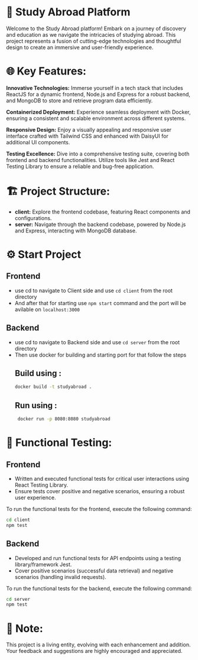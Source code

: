# 🚀 Study Abroad Platform

Welcome to the Study Abroad platform! Embark on a journey of discovery and education as we navigate the intricacies of studying abroad. This project represents a fusion of cutting-edge technologies and thoughtful design to create an immersive and user-friendly experience.

# 🌐 Key Features:

**Innovative Technologies:** Immerse yourself in a tech stack that includes ReactJS for a dynamic frontend, Node.js and Express for a robust backend, and MongoDB to store and retrieve program data efficiently.

**Containerized Deployment:** Experience seamless deployment with Docker, ensuring a consistent and scalable environment across different systems.

**Responsive Design:** Enjoy a visually appealing and responsive user interface crafted with Tailwind CSS and enhanced with DaisyUI for additional UI components.

**Testing Excellence:** Dive into a comprehensive testing suite, covering both frontend and backend functionalities. Utilize tools like Jest and React Testing Library to ensure a reliable and bug-free application.

# 🏗️ Project Structure:

- **client:** Explore the frontend codebase, featuring React components and configurations.
- **server:** Navigate through the backend codebase, powered by Node.js and Express, interacting with MongoDB database.

# ⚙️ Start Project 

## Frontend

- use cd to navigate to Client side and use `cd client` from the root directory
- And after that for starting use `npm start` command and the port will be avilable on `localhost:3000`

## Backend
- use cd to navigate to Backend side and use `cd server` from the root directory
- Then use docker for building and starting port for that follow the steps
   ## Build using :
  ```bash
  docker build -t studyabroad .
  ```
   ## Run using :
  ```bash
   docker run -p 8080:8080 studyabroad
  ```


# 🚦 Functional Testing:

## Frontend

- Written and executed functional tests for critical user interactions using React Testing Library.
- Ensure tests cover positive and negative scenarios, ensuring a robust user experience.

To run the functional tests for the frontend, execute the following command:
```bash
cd client
npm test
```

## Backend

- Developed and run functional tests for API endpoints using a testing library/framework Jest.
- Cover positive scenarios (successful data retrieval) and negative scenarios (handling invalid requests).

To run the functional tests for the backend, execute the following command:
```bash
cd server
npm test
```

# 🚧 Note:
This project is a living entity, evolving with each enhancement and addition. Your feedback and suggestions are highly encouraged and appreciated.
